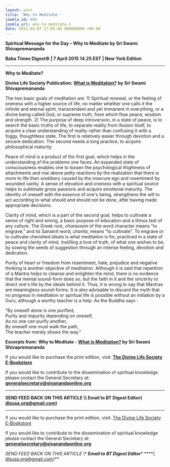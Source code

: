 ```yaml
---
layout: post
title: 'Why to Meditate '
joomla_id: 894
joomla_url: why-to-meditate-1
date: 2015-04-07 17:02:09.000000000 +00:00
---
```

  

















































**Spiritual Message for the Day – Why to Meditate by Sri Swami Shivapremananda**

**Baba Times Digest© | 7 April 2015 14.25 EST | New York Edition**



* * *

**Why to Meditate?**

**Divine Life Society Publication:** [**What is Meditation?**](http://www.dlshq.org/messages/medguide.htm#what) **by Sri Swami Shivapremananda**

The two basic goals of meditation are: 1) Spiritual renewal, or the feeling of oneness with a higher source of life, no matter whether one calls it the infinite and eternal spirit, transcendent and yet immanent in everything, or a divine being called God, or supreme truth, from which flow peace, wisdom and strength. 2) The purpose of deep introversion, in a state of peace, is to search the basic truths of life, to separate reality from illusion itself, to acquire a clear understanding of reality rather than confusing it with a foggy, thoughtless state. The first is relatively easier through devotion and a sincere dedication. The second needs a long practice, to acquire philosophical maturity.

Peace of mind is a product of the first goal, which helps in the understanding of the problems one faces. An expanded state of consciousness enables one to loosen the psychological thightness of attachments and rise above petty reactions by the realization that there is more to life than snobbery caused by the insecure ego and resentment by wounded vanity. A sense of elevation and oneness with a spiritual source helps to sublimate gross passions and acquire emotional maturity. The identity of oneself with the essence of one's being, strengthens the will to act according to what should and should not be done, after having made appropriate decisions.

Clarity of mind, which is a part of the second goal, helps to cultivate a sense of right and wrong, a basic purpose of education and a litmus test of any culture. The Greek root, _charassein_ of the word character means "to engrave," and its Sanskrit word, _charita_, means "to cultivate". To engrave or to cultivate cherished ideals is what meditation is for, practiced in a state of peace and clarity of mind, instilling a love of truth, of what one wishes to be, by sowing the seeds of suggestion through an intense feeling, devotion and dedication.

Purity of heart or freedom from resentment, hate, prejudice and negative thinking is another objective of meditation. Although it is said that repetition of a Mantra helps to cleanse and enlighten the mind, there is no evidence that the mental sound-form does so, but the faith in it and the sincerity to direct one's life by the ideals behind it. Thus, it is wrong to say that Mantras are meaningless sound-forms. It is also advisable to discard the myth that no progress in meditation or spiritual life is possible without an initiation by a Guru, although a worthy teacher is a help. As the Buddha says :

"By oneself alone is one purified,   
 Purity and impurity depending on oneself,   
 As no one can purify another,   
 By oneself one must walk the path,   
 The teacher merely shows the way."



**Excerpts from:** **Why to Meditate - [What is Meditation?](http://www.dlshq.org/messages/medguide.htm#what) by Sri Swami Shivapremananda**

If you would like to purchase the print edition, visit: **[The Divine Life Society E-Bookstore](http://www.dlshq.org/download/download.htm)**

If you would like to contribute to the dissemination of spiritual knowledge please contact the General Secretary at: [](mailto:%20%3Cscript%20type=%27text/javascript%27%3E%20%3C%21--%20var%20prefix%20=%20%27ma%27%20+%20%27il%27%20+%20%27to%27;%20var%20path%20=%20%27hr%27%20+%20%27ef%27%20+%20%27=%27;%20var%20addy57016%20=%20%27generalsecretary%27%20+%20%27@%27;%20addy57016%20=%20addy57016%20+%20%27sivanandaonline%27%20+%20%27.%27%20+%20%27org%27;%20document.write%28%27%3Ca%20%27%20+%20path%20+%20%27%5C%27%27%20+%20prefix%20+%20%27:%27%20+%20addy57016%20+%20%27%5C%27%3E%27%29;%20document.write%28addy57016%29;%20document.write%28%27%3C%5C/a%3E%27%29;%20//--%3E%5Cn%20%3C/script%3E%3Cscript%20type=%27text/javascript%27%3E%20%3C%21--%20document.write%28%27%3Cspan%20style=%5C%27display:%20none;%5C%27%3E%27%29;%20//--%3E%20%3C/script%3EThis%20email%20address%20is%20being%20protected%20from%20spambots.%20You%20need%20JavaScript%20enabled%20to%20view%20it.%20%3Cscript%20type=%27text/javascript%27%3E%20%3C%21--%20document.write%28%27%3C/%27%29;%20document.write%28%27span%3E%27%29;%20//--%3E%20%3C/script%3E?subject=Contribution%20to%20Dissemination%20of%20Spiritual%20Knowledge) **generalsecretary@sivanandaonline.org**

****

**SEND FEED BACK ON THIS ARTICLE \\\ Email to BT Digest Editor[](mailto:%20%3Cscript%20type=%27text/javascript%27%3E%20%3C%21--%20var%20prefix%20=%20%27ma%27%20+%20%27il%27%20+%20%27to%27;%20var%20path%20=%20%27hr%27%20+%20%27ef%27%20+%20%27=%27;%20var%20addy72654%20=%20%27dlsusa.org%27%20+%20%27@%27;%20addy72654%20=%20addy72654%20+%20%27gmail%27%20+%20%27.%27%20+%20%27com%27;%20document.write%28%27%3Ca%20%27%20+%20path%20+%20%27%5C%27%27%20+%20prefix%20+%20%27:%27%20+%20addy72654%20+%20%27%5C%27%3E%27%29;%20document.write%28addy72654%29;%20document.write%28%27%3C%5C/a%3E%27%29;%20//--%3E%5Cn%20%3C/script%3E%3Cscript%20type=%27text/javascript%27%3E%20%3C%21--%20document.write%28%27%3Cspan%20style=%5C%27display:%20none;%5C%27%3E%27%29;%20//--%3E%20%3C/script%3EThis%20email%20address%20is%20being%20protected%20from%20spambots.%20You%20need%20JavaScript%20enabled%20to%20view%20it.%20%3Cscript%20type=%27text/javascript%27%3E%20%3C%21--%20document.write%28%27%3C/%27%29;%20document.write%28%27span%3E%27%29;%20//--%3E%20%3C/script%3E?subject=DLS%20Posts)( [dlsusa.org@gmail.com](mailto:dlsusa.org@gmail.com))**



* * *



  

If you would like to purchase the print edition, visit: [The Divine Life Society E-Bookstore](http://www.dlshq.org/download/download.htm)

If you would like to contribute to the dissemination of spiritual knowledge please contact the General Secretary at: **[generalsecretary@sivanandaonline.org](mailto:generalsecretary@sivanandaonline.org)**

**SEND FEED BACK ON THIS ARTICLE \\\**  **Email to BT Digest Editor**** [](mailto:%20%3Cscript%20type=%27text/javascript%27%3E%20%3C%21--%20var%20prefix%20=%20%27ma%27%20+%20%27il%27%20+%20%27to%27;%20var%20path%20=%20%27hr%27%20+%20%27ef%27%20+%20%27=%27;%20var%20addy72654%20=%20%27dlsusa.org%27%20+%20%27@%27;%20addy72654%20=%20addy72654%20+%20%27gmail%27%20+%20%27.%27%20+%20%27com%27;%20document.write%28%27%3Ca%20%27%20+%20path%20+%20%27%5C%27%27%20+%20prefix%20+%20%27:%27%20+%20addy72654%20+%20%27%5C%27%3E%27%29;%20document.write%28addy72654%29;%20document.write%28%27%3C%5C/a%3E%27%29;%20//--%3E%5Cn%20%3C/script%3E%3Cscript%20type=%27text/javascript%27%3E%20%3C%21--%20document.write%28%27%3Cspan%20style=%5C%27display:%20none;%5C%27%3E%27%29;%20//--%3E%20%3C/script%3EThis%20email%20address%20is%20being%20protected%20from%20spambots.%20You%20need%20JavaScript%20enabled%20to%20view%20it.%20%3Cscript%20type=%27text/javascript%27%3E%20%3C%21--%20document.write%28%27%3C/%27%29;%20document.write%28%27span%3E%27%29;%20//--%3E%20%3C/script%3E?subject=DLS%20Posts)****( [dlsusa.org@gmail.com](mailto:dlsusa.org@gmail.com))**  
